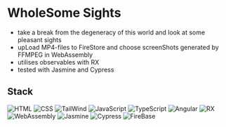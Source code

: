# WholeSome Sights

* take a break from the degeneracy of this world and look at some pleasant sights
* upLoad MP4-files to FireStore and choose screenShots generated by FFMPEG in WebAssembly
* utilises observables with RX
* tested with Jasmine and Cypress

## Stack

![HTML](https://img.shields.io/badge/-HTML-E34F26?style=flat-square&logo=html5&logoColor=white)
![CSS](https://img.shields.io/badge/-CSS-1572B6?style=flat-square&logo=css3)
![TailWind](https://img.shields.io/badge/-TailWind-38B2AC?style=flat-square&logo=tailwind-css&logoColor=white)
![JavaScript](https://img.shields.io/badge/-JavaScript-F7DF1E?style=flat-square&logo=javascript&logoColor=black)
![TypeScript](https://img.shields.io/badge/-TypeScript-007ACC?style=flat-square&logo=typescript&logoColor=white)
![Angular](https://img.shields.io/badge/-Angular-DD1B16?style=flat-square&logo=angular&logoColor=white)
![RX](https://img.shields.io/badge/-RX-D81B60?style=flat-square&logo=ngrx&logoColor=white)
![WebAssembly](https://img.shields.io/badge/-WebAssembly-654FF0?style=flat-square&logo=webassembly&logoColor=white)
![Jasmine](https://img.shields.io/badge/-Jasmine-863F7E?style=flat-square&logo=jasmine)
![Cypress](https://img.shields.io/badge/-Cypress-007780?style=flat-square&logo=cypress)
![FireBase](https://img.shields.io/badge/-FireBase-FFCA28?style=flat-square&logo=firebase&logoColor=black)